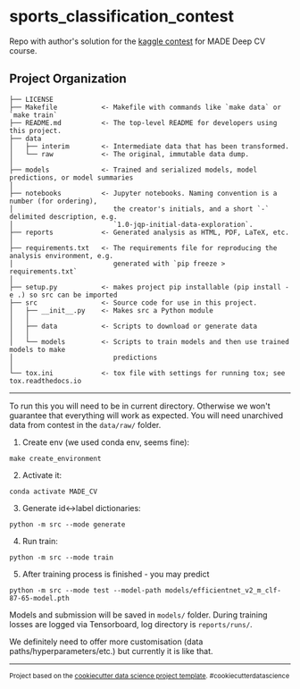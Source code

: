 sports_classification_contest
==============================

Repo with author's solution for the [kaggle contest](https://www.kaggle.com/competitions/vk-made-sports-image-classification/overview) for MADE Deep CV course.

Project Organization
------------

    ├── LICENSE
    ├── Makefile           <- Makefile with commands like `make data` or `make train`
    ├── README.md          <- The top-level README for developers using this project.
    ├── data
    │   ├── interim        <- Intermediate data that has been transformed.
    │   └── raw            <- The original, immutable data dump.
    │
    ├── models             <- Trained and serialized models, model predictions, or model summaries
    │
    ├── notebooks          <- Jupyter notebooks. Naming convention is a number (for ordering),
    │                         the creator's initials, and a short `-` delimited description, e.g.
    │                         `1.0-jqp-initial-data-exploration`.
    ├── reports            <- Generated analysis as HTML, PDF, LaTeX, etc.
    │
    ├── requirements.txt   <- The requirements file for reproducing the analysis environment, e.g.
    │                         generated with `pip freeze > requirements.txt`
    │
    ├── setup.py           <- makes project pip installable (pip install -e .) so src can be imported
    ├── src                <- Source code for use in this project.
    │   ├── __init__.py    <- Makes src a Python module
    │   │
    │   ├── data           <- Scripts to download or generate data
    │   │
    │   └── models         <- Scripts to train models and then use trained models to make
    │                         predictions
    │
    └── tox.ini            <- tox file with settings for running tox; see tox.readthedocs.io


--------

To run this you will need to be in current directory. Otherwise we won't guarantee that everything will work as expected.
You will need unarchived data from contest in the `data/raw/` folder.

1. Create env (we used conda env, seems fine):
```
make create_environment
```

2. Activate it:
```
conda activate MADE_CV
```

3. Generate id<->label dictionaries:
```
python -m src --mode generate
```

4. Run train:
```
python -m src --mode train
```

5. After training process is finished - you may predict
```
python -m src --mode test --model-path models/efficientnet_v2_m_clf-87-65-model.pth
```

Models and submission will be saved in `models/` folder. During training losses are logged via Tensorboard, log directory is `reports/runs/`.

We definitely need to offer more customisation (data paths/hyperparameters/etc.) but currently it is like that.

--------


<p><small>Project based on the <a target="_blank" href="https://drivendata.github.io/cookiecutter-data-science/">cookiecutter data science project template</a>. #cookiecutterdatascience</small></p>
